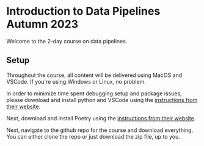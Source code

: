 # Introduction to Data Pipelines Autumn 2023

Welcome to the 2-day course on data pipelines.

## Setup

Throughout the course, all content will be delivered using MacOS and VSCode. If you're using Windows or Linux, no problem.

In order to minimize time spent debugging setup and package issues, please download and install python and VSCode using the [instructions from their website](https://learn.microsoft.com/en-us/training/modules/python-install-vscode/).

Next, download and install Poetry using the [instructions from their website](https://python-poetry.org/docs/).

Next, navigate to the github repo for the course and download everything. You can either clone the repo or just download the zip file, up to you.